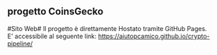 progetto CoinsGecko
-------------------------------------------------------------------------------
#Sito Web#
Il progetto è direttamente Hostato tramite GitHub Pages.<br>
E' accessibile al seguente link: https://aiutopcamico.github.io/crypto-pipeline/
